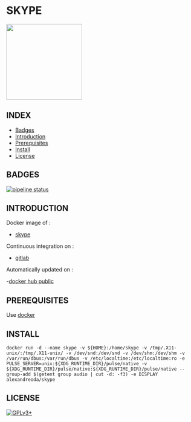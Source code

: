 # SKYPE

<img src="https://upload.wikimedia.org/wikipedia/fr/thumb/d/d2/Logo_skype.svg/519px-Logo_skype.svg.png" width="200" height="200"/>

## INDEX

- [Badges](#BADGES)
- [Introduction](#INTRODUCTION)
- [Prerequisites](#PREREQUISITESITES)
- [Install](#INSTALL)
- [License](#LICENSE)

## BADGES

[![pipeline status](https://gitlab.com/oda-alexandre/skype/badges/master/pipeline.svg)](https://gitlab.com/oda-alexandre/skype/commits/master)

## INTRODUCTION

Docker image of :

- [skype](https://www.skype.com/fr/)

Continuous integration on :

- [gitlab](https://gitlab.com/oda-alexandre/skype/pipelines)

Automatically updated on :

-[docker hub public](https://hub.docker.com/r/alexandreoda/skype)

## PREREQUISITES

Use [docker](https://www.docker.com)

## INSTALL

```docker run -d --name skype -v ${HOME}:/home/skype -v /tmp/.X11-unix/:/tmp/.X11-unix/ -v /dev/snd:/dev/snd -v /dev/shm:/dev/shm -v /var/run/dbus:/var/run/dbus -v /etc/localtime:/etc/localtime:ro -e PULSE_SERVER=unix:${XDG_RUNTIME_DIR}/pulse/native -v ${XDG_RUNTIME_DIR}/pulse/native:${XDG_RUNTIME_DIR}/pulse/native --group-add $(getent group audio | cut -d: -f3) -e DISPLAY alexandreoda/skype```

## LICENSE

[![GPLv3+](http://gplv3.fsf.org/gplv3-127x51.png)](https://gitlab.com/oda-alexandre/skype/blob/master/LICENSE)
